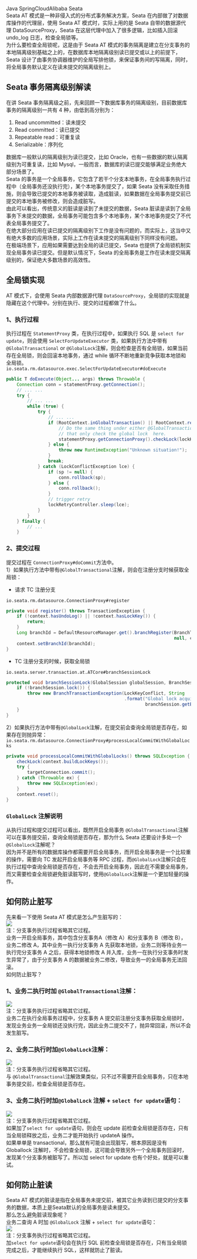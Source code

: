Java SpringCloudAlibaba Seata<br />Seata AT 模式是一种非侵入式的分布式事务解决方案，Seata 在内部做了对数据库操作的代理层，使用 Seata AT 模式时，实际上用的是 Seata 自带的数据源代理 DataSourceProxy，Seata 在这层代理中加入了很多逻辑，比如插入回滚 undo_log 日志，检查全局锁等。<br />为什么要检查全局锁呢，这是由于 Seata AT 模式的事务隔离是建立在分支事务的本地隔离级别基础之上的，在数据库本地隔离级别读已提交或以上的前提下，Seata 设计了由事务协调器维护的全局写排他锁，来保证事务间的写隔离，同时，将全局事务默认定义在读未提交的隔离级别上。
<a name="GV7kx"></a>
## Seata 事务隔离级别解读
在讲 Seata 事务隔离级之前，先来回顾一下数据库事务的隔离级别，目前数据库事务的隔离级别一共有 4 种，由低到高分别为：

1. Read uncommitted：读未提交
2. Read committed：读已提交
3. Repeatable read：可重复读
4. Serializable：序列化

数据库一般默认的隔离级别为读已提交，比如 Oracle，也有一些数据的默认隔离级别为可重复读，比如 Mysql，一般而言，数据库的读已提交能够满足业务绝大部分场景了。<br />Seata 的事务是一个全局事务，它包含了若干个分支本地事务，在全局事务执行过程中（全局事务还没执行完），某个本地事务提交了，如果 Seata 没有采取任务措施，则会导致已提交的本地事务被读取，造成脏读，如果数据在全局事务提交前已提交的本地事务被修改，则会造成脏写。<br />由此可以看出，传统意义的脏读是读到了未提交的数据，Seata 脏读是读到了全局事务下未提交的数据，全局事务可能包含多个本地事务，某个本地事务提交了不代表全局事务提交了。<br />在绝大部分应用在读已提交的隔离级别下工作是没有问题的，而实际上，这当中又有绝大多数的应用场景，实际上工作在读未提交的隔离级别下同样没有问题。<br />在极端场景下，应用如果需要达到全局的读已提交，Seata 也提供了全局锁机制实现全局事务读已提交。但是默认情况下，Seata 的全局事务是工作在读未提交隔离级别的，保证绝大多数场景的高效性。
<a name="eMIVL"></a>
## 全局锁实现
AT 模式下，会使用 Seata 内部数据源代理 `DataSourceProxy`，全局锁的实现就是隐藏在这个代理中。分别在执行、提交的过程都做了什么。
<a name="peB9q"></a>
### 1、执行过程
执行过程在 `StatementProxy` 类，在执行过程中，如果执行 SQL 是 `select for update`，则会使用 `SelectForUpdateExecutor` 类，如果执行方法中带有 `@GlobalTransactional` or `@GlobalLock`注解，则会检查是否有全局锁，如果当前存在全局锁，则会回滚本地事务，通过 while 循环不断地重新竞争获取本地锁和全局锁。<br />`io.seata.rm.datasource.exec.SelectForUpdateExecutor#doExecute`
```java
public T doExecute(Object... args) throws Throwable {
    Connection conn = statementProxy.getConnection();
    // ... ...
    try {
        // ... ...
        while (true) {
            try {
                // ... ...
                if (RootContext.inGlobalTransaction() || RootContext.requireGlobalLock()) {
                    // Do the same thing under either @GlobalTransactional or @GlobalLock, 
                    // that only check the global lock  here.
                    statementProxy.getConnectionProxy().checkLock(lockKeys);
                } else {
                    throw new RuntimeException("Unknown situation!");
                }
                break;
            } catch (LockConflictException lce) {
                if (sp != null) {
                    conn.rollback(sp);
                } else {
                    conn.rollback();
                }
                // trigger retry
                lockRetryController.sleep(lce);
            }
        }
    } finally {
        // ...
    }
```
<a name="xL5Ap"></a>
### 2、提交过程
提交过程在 `ConnectionProxy#doCommit`方法中。<br />1）如果执行方法中带有`@GlobalTransactional`注解，则会在注册分支时候获取全局锁：

- 请求 TC 注册分支

`io.seata.rm.datasource.ConnectionProxy#register`
```java
private void register() throws TransactionException {
    if (!context.hasUndoLog() || !context.hasLockKey()) {
        return;
    }
    Long branchId = DefaultResourceManager.get().branchRegister(BranchType.AT, getDataSourceProxy().getResourceId(),
                                                                null, context.getXid(), null, context.buildLockKeys());
    context.setBranchId(branchId);
}
```

- TC 注册分支的时候，获取全局锁

`io.seata.server.transaction.at.ATCore#branchSessionLock`
```java
protected void branchSessionLock(GlobalSession globalSession, BranchSession branchSession) throws TransactionException {
    if (!branchSession.lock()) {
        throw new BranchTransactionException(LockKeyConflict, String
                                             .format("Global lock acquire failed xid = %s branchId = %s", globalSession.getXid(),
                                                     branchSession.getBranchId()));
    }
}
```
2）如果执行方法中带有`@GlobalLock`注解，在提交前会查询全局锁是否存在，如果存在则抛异常：<br />`io.seata.rm.datasource.ConnectionProxy#processLocalCommitWithGlobalLocks`
```java
private void processLocalCommitWithGlobalLocks() throws SQLException {
    checkLock(context.buildLockKeys());
    try {
        targetConnection.commit();
    } catch (Throwable ex) {
        throw new SQLException(ex);
    }
    context.reset();
}
```
<a name="KpikO"></a>
### `GlobalLock` 注解说明
从执行过程和提交过程可以看出，既然开启全局事务 `@GlobalTransactional`注解可以在事务提交前，查询全局锁是否存在，那为什么 Seata 还要设计多处一个 `@GlobalLock`注解呢？<br />因为并不是所有的数据库操作都需要开启全局事务，而开启全局事务是一个比较重的操作，需要向 TC 发起开启全局事务等 RPC 过程，而`@GlobalLock`注解只会在执行过程中查询全局锁是否存在，不会去开启全局事务，因此在不需要全局事务，而又需要检查全局锁避免脏读脏写时，使用`@GlobalLock`注解是一个更加轻量的操作。
<a name="DixJD"></a>
## 如何防止脏写
先来看一下使用 Seata AT 模式是怎么产生脏写的：<br />![](https://cdn.nlark.com/yuque/0/2021/webp/396745/1640911395990-d3433ea8-9412-4827-9e6a-e5ab517a5ae3.webp#clientId=u0bbeb074-514c-4&from=paste&id=ue76273e3&originHeight=1173&originWidth=1080&originalType=url&ratio=1&rotation=0&showTitle=false&status=done&style=shadow&taskId=u477e0c6b-eeff-4c77-8b31-7f5402335f0&title=)<br />注：分支事务执行过程省略其它过程。<br />业务一开启全局事务，其中包含分支事务A（修改 A）和分支事务 B（修改 B），业务二修改 A，其中业务一执行分支事务 A 先获取本地锁，业务二则等待业务一执行完分支事务 A 之后，获得本地锁修改 A 并入库，业务一在执行分支事务时发生异常了，由于分支事务 A 的数据被业务二修改，导致业务一的全局事务无法回滚。<br />如何防止脏写？
<a name="mvvl1"></a>
### 1、业务二执行时加 `@GlobalTransactional`注解：
![](https://cdn.nlark.com/yuque/0/2021/webp/396745/1640911395926-17de3640-b6a7-4450-a48b-9c5c8c47085d.webp#clientId=u0bbeb074-514c-4&from=paste&id=u0b50617f&originHeight=1016&originWidth=1080&originalType=url&ratio=1&rotation=0&showTitle=false&status=done&style=shadow&taskId=uac82f90c-acfc-4319-b752-73c6766215e&title=)<br />注：分支事务执行过程省略其它过程。<br />业务二在执行全局事务过程中，分支事务 A 提交前注册分支事务获取全局锁时，发现业务业务一全局锁还没执行完，因此业务二提交不了，抛异常回滚，所以不会发生脏写。
<a name="ggOX6"></a>
### 2、业务二执行时加`@GlobalLock`注解：
![](https://cdn.nlark.com/yuque/0/2021/webp/396745/1640911396240-a8023e9c-c837-42da-955c-5db17e5e32c9.webp#clientId=u0bbeb074-514c-4&from=paste&id=u0ed92ae8&originHeight=1016&originWidth=1080&originalType=url&ratio=1&rotation=0&showTitle=false&status=done&style=shadow&taskId=ub2f20a8c-2fff-4f95-a994-6842e8bc5fd&title=)<br />注：分支事务执行过程省略其它过程。<br />与 `@GlobalTransactional`注解效果类似，只不过不需要开启全局事务，只在本地事务提交前，检查全局锁是否存在。
<a name="yCzVO"></a>
### 3、业务二执行时加`@GlobalLock` 注解 +  `select for update`语句：
![](https://cdn.nlark.com/yuque/0/2021/webp/396745/1640911396078-ad102876-a264-4735-bf77-a15aa18ed9b1.webp#clientId=u0bbeb074-514c-4&from=paste&id=u85f466f2&originHeight=980&originWidth=1080&originalType=url&ratio=1&rotation=0&showTitle=false&status=done&style=shadow&taskId=uf375e6f3-fb30-4665-904f-205a10fd9e8&title=)<br />注：分支事务执行过程省略其它过程。<br />如果加了`select for update`语句，则会在 update 前检查全局锁是否存在，只有当全局锁释放之后，业务二才能开始执行 updateA 操作。<br />如果单单是 transactional，那么就有可能会出现脏写，根本原因是没有 Globallock 注解时，不会检查全局锁，这可能会导致另外一个全局事务回滚时，发现某个分支事务被脏写了。所以加 select for update 也有个好处，就是可以重试。
<a name="Z18zc"></a>
## 如何防止脏读
Seata AT 模式的脏读是指在全局事务未提交前，被其它业务读到已提交的分支事务的数据，本质上是Seata默认的全局事务是读未提交。<br />那么怎么避免脏读现象呢？<br />业务二查询 A 时加  `@GlobalLock` 注解 +  `select for update`语句：<br />![](https://cdn.nlark.com/yuque/0/2021/webp/396745/1640911395864-af6a7f9e-f6ac-4b37-a3be-840f3938e4a1.webp#clientId=u0bbeb074-514c-4&from=paste&id=u5bd0174f&originHeight=964&originWidth=1080&originalType=url&ratio=1&rotation=0&showTitle=false&status=done&style=shadow&taskId=u28ff26d5-6343-4bca-808e-c9066c607c1&title=)<br />注：分支事务执行过程省略其它过程。<br />加`select for update`语句会在执行 SQL 前检查全局锁是否存在，只有当全局锁完成之后，才能继续执行 SQL，这样就防止了脏读。
